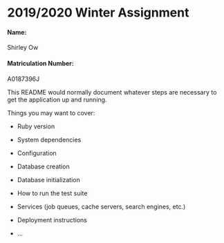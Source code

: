 # 2019/2020 Winter Assignment
#### Name: 
Shirley Ow
#### Matriculation Number: 
A0187396J

This README would normally document whatever steps are necessary to get the
application up and running.

Things you may want to cover:

* Ruby version

* System dependencies

* Configuration

* Database creation

* Database initialization

* How to run the test suite

* Services (job queues, cache servers, search engines, etc.)

* Deployment instructions

* ...
